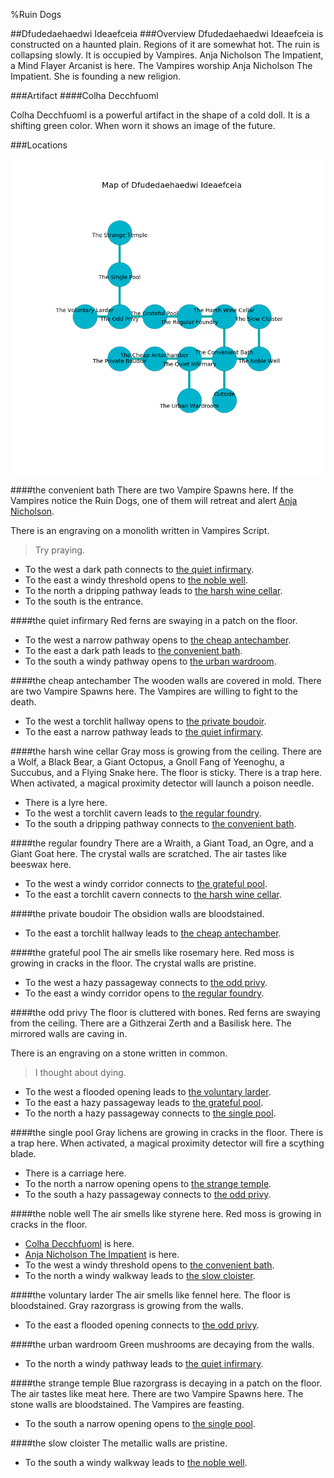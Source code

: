 %Ruin Dogs

##Dfudedaehaedwi Ideaefceia
###Overview
Dfudedaehaedwi Ideaefceia is constructed on a haunted plain. Regions of it are somewhat hot. The ruin is collapsing slowly. It is occupied by Vampires. <a name="Anja-Nicholson-The-Impatient"></a>Anja Nicholson The Impatient, a Mind Flayer Arcanist is here. The Vampires worship Anja Nicholson The Impatient. She  is founding a new religion. 



###Artifact
####<a name="Colha-Decchfuoml"></a>Colha Decchfuoml


Colha Decchfuoml is a powerful artifact in the shape of a cold doll. It is a shifting green color. When worn it shows an image of the future. 





###Locations


![](../v2/images/Dfudedaehaedwi-Ideaefceia.png)

####<a name="the-convenient-bath"></a>the convenient bath
There are two Vampire Spawns here. If the Vampires notice the Ruin Dogs, one of them will retreat and alert [Anja Nicholson](#Anja-Nicholson). 

There is an engraving on a monolith written in Vampires Script. 

> Try praying.
>


* To the west a dark path connects to [the quiet infirmary](#the-quiet-infirmary).
* To the east a windy threshold opens to [the noble well](#the-noble-well).
* To the north a dripping pathway leads to [the harsh wine cellar](#the-harsh-wine-cellar).
* To the south is the entrance.


####<a name="the-quiet-infirmary"></a>the quiet infirmary
Red ferns are swaying in a patch on the floor. 



* To the west a narrow pathway opens to [the cheap antechamber](#the-cheap-antechamber).
* To the east a dark path leads to [the convenient bath](#the-convenient-bath).
* To the south a windy pathway opens to [the urban wardroom](#the-urban-wardroom).


####<a name="the-cheap-antechamber"></a>the cheap antechamber
The wooden walls are covered in mold. There are two Vampire Spawns here. The Vampires are willing to fight to the death. 



* To the west a torchlit hallway opens to [the private boudoir](#the-private-boudoir).
* To the east a narrow pathway leads to [the quiet infirmary](#the-quiet-infirmary).


####<a name="the-harsh-wine-cellar"></a>the harsh wine cellar
Gray moss is growing from the ceiling. There are a Wolf, a Black Bear, a Giant Octopus, a Gnoll Fang of Yeenoghu, a Succubus, and a Flying Snake here. The floor is sticky. There is a trap here. When activated, a magical proximity detector will launch a poison needle. 



* There is a lyre here.
* To the west a torchlit cavern leads to [the regular foundry](#the-regular-foundry).
* To the south a dripping pathway connects to [the convenient bath](#the-convenient-bath).


####<a name="the-regular-foundry"></a>the regular foundry
There are a Wraith, a Giant Toad, an Ogre, and a Giant Goat here. The crystal walls are scratched. The air tastes like beeswax here. 



* To the west a windy corridor connects to [the grateful pool](#the-grateful-pool).
* To the east a torchlit cavern connects to [the harsh wine cellar](#the-harsh-wine-cellar).


####<a name="the-private-boudoir"></a>the private boudoir
The obsidion walls are bloodstained. 



* To the east a torchlit hallway leads to [the cheap antechamber](#the-cheap-antechamber).


####<a name="the-grateful-pool"></a>the grateful pool
The air smells like rosemary here. Red moss is growing in cracks in the floor. The crystal walls are pristine. 



* To the west a hazy passageway connects to [the odd privy](#the-odd-privy).
* To the east a windy corridor opens to [the regular foundry](#the-regular-foundry).


####<a name="the-odd-privy"></a>the odd privy
The floor is cluttered with bones. Red ferns are swaying from the ceiling. There are a Githzerai Zerth and a Basilisk here. The mirrored walls are caving in. 

There is an engraving on a stone written in common. 

> I thought about dying.
>


* To the west a flooded opening leads to [the voluntary larder](#the-voluntary-larder).
* To the east a hazy passageway leads to [the grateful pool](#the-grateful-pool).
* To the north a hazy passageway connects to [the single pool](#the-single-pool).


####<a name="the-single-pool"></a>the single pool
Gray lichens are growing in cracks in the floor. There is a trap here. When activated, a magical proximity detector will fire a scything blade. 



* There is a carriage here.
* To the north a narrow opening opens to [the strange temple](#the-strange-temple).
* To the south a hazy passageway connects to [the odd privy](#the-odd-privy).


####<a name="the-noble-well"></a>the noble well
The air smells like styrene here. Red moss is growing in cracks in the floor. 



* [Colha Decchfuoml](#Colha-Decchfuoml) is here.
* [Anja Nicholson The Impatient](#Anja-Nicholson-The-Impatient) is here.
* To the west a windy threshold opens to [the convenient bath](#the-convenient-bath).
* To the north a windy walkway leads to [the slow cloister](#the-slow-cloister).


####<a name="the-voluntary-larder"></a>the voluntary larder
The air smells like fennel here. The floor is bloodstained. Gray razorgrass is growing from the walls. 



* To the east a flooded opening connects to [the odd privy](#the-odd-privy).


####<a name="the-urban-wardroom"></a>the urban wardroom
Green mushrooms are decaying from the walls. 



* To the north a windy pathway leads to [the quiet infirmary](#the-quiet-infirmary).


####<a name="the-strange-temple"></a>the strange temple
Blue razorgrass is decaying in a patch on the floor. The air tastes like meat here. There are two Vampire Spawns here. The stone walls are bloodstained. The Vampires are feasting. 



* To the south a narrow opening opens to [the single pool](#the-single-pool).


####<a name="the-slow-cloister"></a>the slow cloister
The metallic walls are pristine. 



* To the south a windy walkway leads to [the noble well](#the-noble-well).



